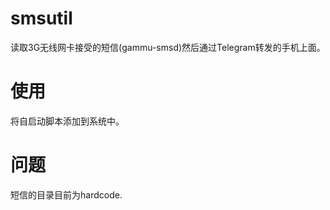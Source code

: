 # smsutil
读取3G无线网卡接受的短信(gammu-smsd)然后通过Telegram转发的手机上面。

# 使用
将自启动脚本添加到系统中。

# 问题
短信的目录目前为hardcode.
